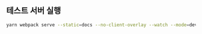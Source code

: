 
## 테스트 서버 실행
```bash
yarn webpack serve --static=docs --no-client-overlay --watch --mode=development
```
